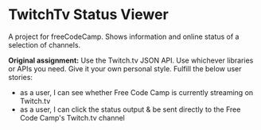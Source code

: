 # TwitchTv Status Viewer
A project for freeCodeCamp. Shows information and online status of a selection of channels.

**Original assignment:**
Use the Twitch.tv JSON API. Use whichever libraries or APIs you need. Give it your own personal style.
Fulfill the below user stories:

- as a user, I can see whether Free Code Camp is currently streaming on Twitch.tv
- as a user, I can click the status output & be sent directly to the Free Code Camp's Twitch.tv channel
